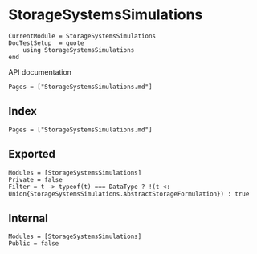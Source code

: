 # StorageSystemsSimulations

```@meta
CurrentModule = StorageSystemsSimulations
DocTestSetup  = quote
    using StorageSystemsSimulations
end
```

API documentation

```@contents
Pages = ["StorageSystemsSimulations.md"]
```

## Index

```@index
Pages = ["StorageSystemsSimulations.md"]
```

## Exported

```@autodocs
Modules = [StorageSystemsSimulations]
Private = false
Filter = t -> typeof(t) === DataType ? !(t <: Union{StorageSystemsSimulations.AbstractStorageFormulation}) : true
```

## Internal

```@autodocs
Modules = [StorageSystemsSimulations]
Public = false
```
